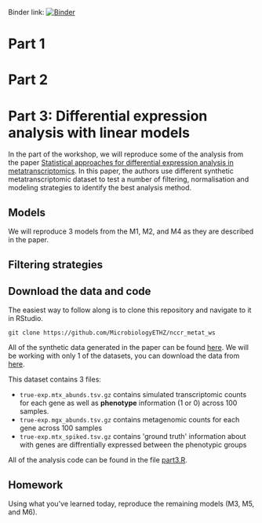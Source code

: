 
Binder link: [![Binder](http://mybinder.org/badge_logo.svg)](https://mybinder.org/v2/gh/MicrobiologyETHZ/nccr_metat_ws/HEAD)

# Part 1


# Part 2

# Part 3: Differential expression analysis with linear models

In the part of the workshop, we will reproduce some of the analysis from the paper [Statistical approaches for differential expression analysis in metatranscriptomics](https://doi.org/10.1093/bioinformatics/btab327). In this paper, the authors use different synthetic metatranscriptomic dataset to test a number of filtering, normalisation and modeling strategies to identify the best analysis method. 


## Models 

We will reproduce 3 models from the M1, M2, and M4 as they are described in the paper. 

## Filtering strategies



## Download the data and code

The easiest way to follow along is to clone this repository and navigate to it in RStudio.

```
git clone https://github.com/MicrobiologyETHZ/nccr_metat_ws
```

All of the synthetic data generated in the paper can be found [here](). We will be working with only 1 of the datasets, you can download the data from [here](../data/part3/true-exp/). 


This dataset contains 3 files:

- `true-exp.mtx_abunds.tsv.gz` contains simulated transcriptomic counts for each gene  as well as **phenotype** information (1 or 0) across 100 samples.
- `true-exp.mgx_abunds.tsv.gz` contains metagenomic counts for each gene across 100 samples
- `true-exp.mtx_spiked.tsv.gz` contains 'ground truth' information about with genes are diffrentially expressed between the phenotypic groups

All of the analysis code can be found in the file [part3.R](../code/part3.R).



## Homework

Using what you've learned today, reproduce the remaining models (M3, M5, and M6).